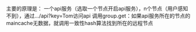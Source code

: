 主要的原理是：
一个api服务（选取一个节点开启api服务），n个节点（用户感知不到），通过…/api?key=Tom访问api
调用group.get：如果api服务所在的节点的maincache无数据，就调用一致性hash算法找到所在的远程节点